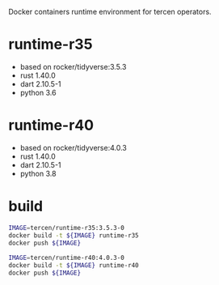 
Docker containers runtime environment for tercen operators.

# runtime-r35
- based on rocker/tidyverse:3.5.3
- rust 1.40.0
- dart 2.10.5-1
- python 3.6

# runtime-r40
- based on rocker/tidyverse:4.0.3
- rust 1.40.0
- dart 2.10.5-1
- python 3.8
 
# build

```bash
IMAGE=tercen/runtime-r35:3.5.3-0
docker build -t ${IMAGE} runtime-r35
docker push ${IMAGE}
 
IMAGE=tercen/runtime-r40:4.0.3-0
docker build -t ${IMAGE} runtime-r40
docker push ${IMAGE}
```
 
 

